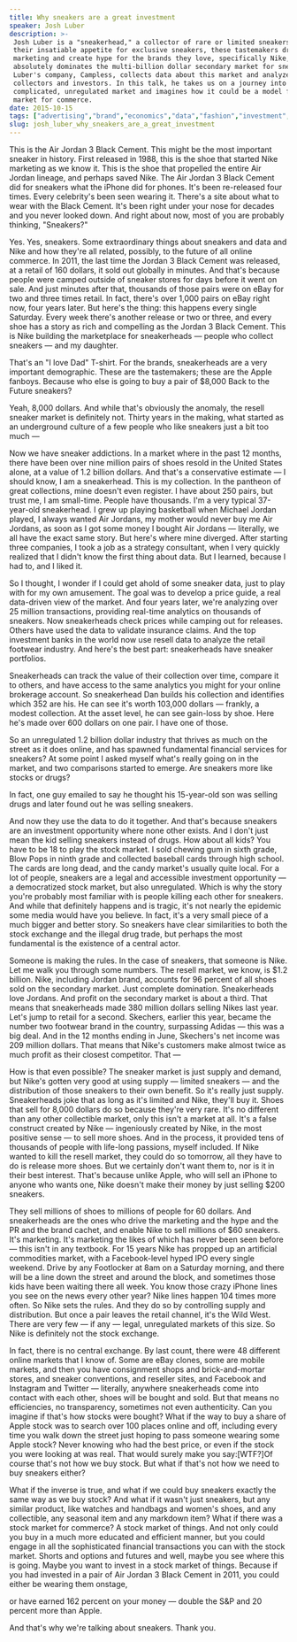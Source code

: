 ```yaml
---
title: Why sneakers are a great investment
speaker: Josh Luber
description: >-
 Josh Luber is a "sneakerhead," a collector of rare or limited sneakers. With
 their insatiable appetite for exclusive sneakers, these tastemakers drive
 marketing and create hype for the brands they love, specifically Nike, which
 absolutely dominates the multi-billion dollar secondary market for sneakers.
 Luber's company, Campless, collects data about this market and analyzes it for
 collectors and investors. In this talk, he takes us on a journey into this
 complicated, unregulated market and imagines how it could be a model for a stock
 market for commerce.
date: 2015-10-15
tags: ["advertising","brand","economics","data","fashion","investment","shopping","marketing"]
slug: josh_luber_why_sneakers_are_a_great_investment
---
```


This is the Air Jordan 3 Black Cement. This might be the most important sneaker in
history. First released in 1988, this is the shoe that started Nike marketing as we know
it. This is the shoe that propelled the entire Air Jordan lineage, and perhaps saved Nike.
The Air Jordan 3 Black Cement did for sneakers what the iPhone did for phones. It's been
re-released four times. Every celebrity's been seen wearing it. There's a site about what
to wear with the Black Cement. It's been right under your nose for decades and you never
looked down. And right about now, most of you are probably thinking, "Sneakers?"

Yes. Yes, sneakers. Some extraordinary things about sneakers and data and Nike and how
they're all related, possibly, to the future of all online commerce. In 2011, the last time
the Jordan 3 Black Cement was released, at a retail of 160 dollars, it sold out globally
in minutes. And that's because people were camped outside of sneaker stores for days
before it went on sale. And just minutes after that, thousands of those pairs were on eBay
for two and three times retail. In fact, there's over 1,000 pairs on eBay right now, four
years later. But here's the thing: this happens every single Saturday. Every week there's
another release or two or three, and every shoe has a story as rich and compelling as the
Jordan 3 Black Cement. This is Nike building the marketplace for sneakerheads — people who
collect sneakers — and my daughter.

That's an "I love Dad" T-shirt. For the brands, sneakerheads are a very important
demographic. These are the tastemakers; these are the Apple fanboys. Because who else is
going to buy a pair of $8,000 Back to the Future sneakers?

Yeah, 8,000 dollars. And while that's obviously the anomaly, the resell sneaker market is
definitely not. Thirty years in the making, what started as an underground culture of a
few people who like sneakers just a bit too much —

Now we have sneaker addictions. In a market where in the past 12 months, there have been
over nine million pairs of shoes resold in the United States alone, at a value of 1.2
billion dollars. And that's a conservative estimate — I should know, I am a sneakerhead.
This is my collection. In the pantheon of great collections, mine doesn't even register. I
have about 250 pairs, but trust me, I am small-time. People have thousands. I'm a very
typical 37-year-old sneakerhead. I grew up playing basketball when Michael Jordan played,
I always wanted Air Jordans, my mother would never buy me Air Jordans, as soon as I got
some money I bought Air Jordans — literally, we all have the exact same story. But here's
where mine diverged. After starting three companies, I took a job as a strategy
consultant, when I very quickly realized that I didn't know the first thing about data.
But I learned, because I had to, and I liked it.

So I thought, I wonder if I could get ahold of some sneaker data, just to play with for my
own amusement. The goal was to develop a price guide, a real data-driven view of the
market. And four years later, we're analyzing over 25 million transactions, providing
real-time analytics on thousands of sneakers. Now sneakerheads check prices while camping
out for releases. Others have used the data to validate insurance claims. And the top
investment banks in the world now use resell data to analyze the retail footwear industry.
And here's the best part: sneakerheads have sneaker portfolios.

Sneakerheads can track the value of their collection over time, compare it to others, and
have access to the same analytics you might for your online brokerage account. So
sneakerhead Dan builds his collection and identifies which 352 are his. He can see it's
worth 103,000 dollars — frankly, a modest collection. At the asset level, he can see
gain-loss by shoe. Here he's made over 600 dollars on one pair. I have one of
those.

So an unregulated 1.2 billion dollar industry that thrives as much on the street as it
does online, and has spawned fundamental financial services for sneakers? At some point I
asked myself what's really going on in the market, and two comparisons started to emerge.
Are sneakers more like stocks or drugs?

In fact, one guy emailed to say he thought his 15-year-old son was selling drugs and later
found out he was selling sneakers.

And now they use the data to do it together. And that's because sneakers are an investment
opportunity where none other exists. And I don't just mean the kid selling sneakers
instead of drugs. How about all kids? You have to be 18 to play the stock market. I sold
chewing gum in sixth grade, Blow Pops in ninth grade and collected baseball cards through
high school. The cards are long dead, and the candy market's usually quite local. For a lot
of people, sneakers are a legal and accessible investment opportunity — a democratized
stock market, but also unregulated. Which is why the story you're probably most familiar
with is people killing each other for sneakers. And while that definitely happens and is
tragic, it's not nearly the epidemic some media would have you believe. In fact, it's a
very small piece of a much bigger and better story. So sneakers have clear similarities to
both the stock exchange and the illegal drug trade, but perhaps the most fundamental is
the existence of a central actor.

Someone is making the rules. In the case of sneakers, that someone is Nike. Let me walk you
through some numbers. The resell market, we know, is $1.2 billion. Nike, including Jordan
brand, accounts for 96 percent of all shoes sold on the secondary market. Just complete
domination. Sneakerheads love Jordans. And profit on the secondary market is about a
third. That means that sneakerheads made 380 million dollars selling Nikes last year.
Let's jump to retail for a second. Skechers, earlier this year, became the number two
footwear brand in the country, surpassing Adidas — this was a big deal. And in the 12
months ending in June, Skechers's net income was 209 million dollars. That means that
Nike's customers make almost twice as much profit as their closest competitor. That
—

How is that even possible? The sneaker market is just supply and demand, but Nike's gotten
very good at using supply — limited sneakers — and the distribution of those sneakers to
their own benefit. So it's really just supply. Sneakerheads joke that as long as it's
limited and Nike, they'll buy it. Shoes that sell for 8,000 dollars do so because they're
very rare. It's no different than any other collectible market, only this isn't a market
at all. It's a false construct created by Nike — ingeniously created by Nike, in the most
positive sense — to sell more shoes. And in the process, it provided tens of thousands of
people with life-long passions, myself included. If Nike wanted to kill the resell market,
they could do so tomorrow, all they have to do is release more shoes. But we certainly
don't want them to, nor is it in their best interest. That's because unlike Apple, who
will sell an iPhone to anyone who wants one, Nike doesn't make their money by just selling
$200 sneakers.

They sell millions of shoes to millions of people for 60 dollars. And sneakerheads are the
ones who drive the marketing and the hype and the PR and the brand cachet, and enable Nike
to sell millions of $60 sneakers. It's marketing. It's marketing the likes of which has
never been seen before — this isn't in any textbook. For 15 years Nike has propped up an
artificial commodities market, with a Facebook-level hyped IPO every single weekend. Drive
by any Footlocker at 8am on a Saturday morning, and there will be a line down the street
and around the block, and sometimes those kids have been waiting there all week. You know
those crazy iPhone lines you see on the news every other year? Nike lines happen 104 times
more often. So Nike sets the rules. And they do so by controlling supply and
distribution. But once a pair leaves the retail channel, it's the Wild West. There are very
few — if any — legal, unregulated markets of this size. So Nike is definitely not the
stock exchange.

In fact, there is no central exchange. By last count, there were 48 different online
markets that I know of. Some are eBay clones, some are mobile markets, and then you have
consignment shops and brick-and-mortar stores, and sneaker conventions, and reseller
sites, and Facebook and Instagram and Twitter — literally, anywhere sneakerheads come into
contact with each other, shoes will be bought and sold. But that means no efficiencies, no
transparency, sometimes not even authenticity. Can you imagine if that's how stocks were
bought? What if the way to buy a share of Apple stock was to search over 100 places online
and off, including every time you walk down the street just hoping to pass someone wearing
some Apple stock? Never knowing who had the best price, or even if the stock you were
looking at was real. That would surely make you say:[WTF?]Of course that's not how we buy
stock. But what if that's not how we need to buy sneakers either?

What if the inverse is true, and what if we could buy sneakers exactly the same way as we
buy stock? And what if it wasn't just sneakers, but any similar product, like watches and
handbags and women's shoes, and any collectible, any seasonal item and any markdown item?
What if there was a stock market for commerce? A stock market of things. And not only
could you buy in a much more educated and efficient manner, but you could engage in all
the sophisticated financial transactions you can with the stock market. Shorts and options
and futures and well, maybe you see where this is going. Maybe you want to invest in a
stock market of things. Because if you had invested in a pair of Air Jordan 3 Black Cement
in 2011, you could either be wearing them onstage,

or have earned 162 percent on your money — double the S&P and 20 percent more than
Apple.

And that's why we're talking about sneakers. Thank you.

<!--
ad_duration=3.33
comment_count=89
event="TED@IBM"
external_start_time=0
has_talk_citation=1
intro_duration=11.82
is_subtitle_required="False"
is_talk_featured="True"
language="en"
language_swap="False"
native_language="en"
number_of_related_talks=6
number_of_speakers=1
number_of_subtitled_videos=21
number_of_tags=8
number_of_talk_download_languages=21
number_of_talk_more_resources=1
number_of_talk_recommendations=1
number_of_talks_take_actions=0
post_ad_duration=0.83
published_timestamp="2015-11-16 16:47:23"
recording_date="2015-10-15"
speaker_description="Sneaker data expert"
speaker_is_published=1
speaker_name="Josh Luber"
talk_name="Why sneakers are a great investment"
talk_recommendations_blurb="Explore these resources on the economics of Sneakerheads"
talks_tags=["advertising","brand","economics","data","fashion","investment","shopping","marketing"]
talks_take_action=[]
url_audio="https://download.ted.com/talks/JoshLuber_2015S.mp3?apikey=acme-roadrunner"
url_photo_speaker="https://pe.tedcdn.com/images/ted/d1f348613434034f4457f13f3abb491e67027ebe_254x191.jpg"
url_photo_talk="https://s3.amazonaws.com/talkstar-photos/uploads/cb20a2e5-8b36-4977-a7a9-2be6110c9b58/JoshLuber_2015S-embed.jpg"
url_webpage="https://www.ted.com/talks/josh_luber_why_sneakers_are_a_great_investment"
video_type_name="TED Institute Talk"
-->